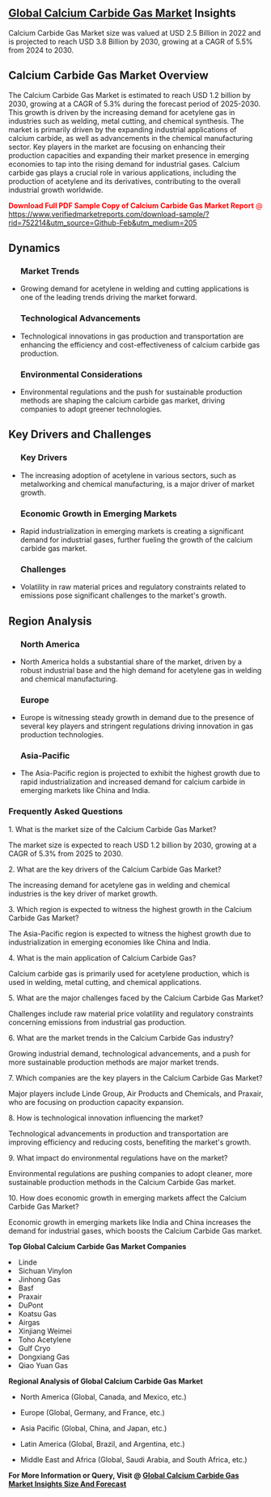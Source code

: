 <h2><a href="https://www.verifiedmarketreports.com/download-sample/?rid=752214&amp;utm_source=Github&amp;utm_medium=205" target="_blank">Global Calcium Carbide Gas Market</a> Insights</h2><p>Calcium Carbide Gas Market size was valued at USD 2.5 Billion in 2022 and is projected to reach USD 3.8 Billion by 2030, growing at a CAGR of 5.5% from 2024 to 2030.</p><p> <h2>Calcium Carbide Gas Market Overview</h2> <p>The Calcium Carbide Gas Market is estimated to reach USD 1.2 billion by 2030, growing at a CAGR of 5.3% during the forecast period of 2025-2030. This growth is driven by the increasing demand for acetylene gas in industries such as welding, metal cutting, and chemical synthesis. The market is primarily driven by the expanding industrial applications of calcium carbide, as well as advancements in the chemical manufacturing sector. Key players in the market are focusing on enhancing their production capacities and expanding their market presence in emerging economies to tap into the rising demand for industrial gases. Calcium carbide gas plays a crucial role in various applications, including the production of acetylene and its derivatives, contributing to the overall industrial growth worldwide.</p> <p><p><span class=""><span style="color: #ff0000;"><strong>Download Full PDF Sample Copy of Calcium Carbide Gas Market Report</strong> @ </span><a href="https://www.verifiedmarketreports.com/download-sample/?rid=752214&amp;utm_source=Github-Feb&amp;utm_medium=205" target="_blank">https://www.verifiedmarketreports.com/download-sample/?rid=752214&amp;utm_source=Github-Feb&amp;utm_medium=205</a></span></p></p> <h2>Dynamics</h2> <ul> <h3>Market Trends</h3> <li>Growing demand for acetylene in welding and cutting applications is one of the leading trends driving the market forward.</li> <h3>Technological Advancements</h3> <li>Technological innovations in gas production and transportation are enhancing the efficiency and cost-effectiveness of calcium carbide gas production.</li> <h3>Environmental Considerations</h3> <li>Environmental regulations and the push for sustainable production methods are shaping the calcium carbide gas market, driving companies to adopt greener technologies.</li> </ul> <h2>Key Drivers and Challenges</h2> <ul> <h3>Key Drivers</h3> <li>The increasing adoption of acetylene in various sectors, such as metalworking and chemical manufacturing, is a major driver of market growth.</li> <h3>Economic Growth in Emerging Markets</h3> <li>Rapid industrialization in emerging markets is creating a significant demand for industrial gases, further fueling the growth of the calcium carbide gas market.</li> <h3>Challenges</h3> <li>Volatility in raw material prices and regulatory constraints related to emissions pose significant challenges to the market's growth.</li> </ul> <h2>Region Analysis</h2> <ul> <h3>North America</h3> <li>North America holds a substantial share of the market, driven by a robust industrial base and the high demand for acetylene gas in welding and chemical manufacturing.</li> <h3>Europe</h3> <li>Europe is witnessing steady growth in demand due to the presence of several key players and stringent regulations driving innovation in gas production technologies.</li> <h3>Asia-Pacific</h3> <li>The Asia-Pacific region is projected to exhibit the highest growth due to rapid industrialization and increased demand for calcium carbide in emerging markets like China and India.</li> </ul> <h3>Frequently Asked Questions</h3> <p>1. What is the market size of the Calcium Carbide Gas Market?</p> <p>The market size is expected to reach USD 1.2 billion by 2030, growing at a CAGR of 5.3% from 2025 to 2030.</p> <p>2. What are the key drivers of the Calcium Carbide Gas Market?</p> <p>The increasing demand for acetylene gas in welding and chemical industries is the key driver of market growth.</p> <p>3. Which region is expected to witness the highest growth in the Calcium Carbide Gas Market?</p> <p>The Asia-Pacific region is expected to witness the highest growth due to industrialization in emerging economies like China and India.</p> <p>4. What is the main application of Calcium Carbide Gas?</p> <p>Calcium carbide gas is primarily used for acetylene production, which is used in welding, metal cutting, and chemical applications.</p> <p>5. What are the major challenges faced by the Calcium Carbide Gas Market?</p> <p>Challenges include raw material price volatility and regulatory constraints concerning emissions from industrial gas production.</p> <p>6. What are the market trends in the Calcium Carbide Gas industry?</p> <p>Growing industrial demand, technological advancements, and a push for more sustainable production methods are major market trends.</p> <p>7. Which companies are the key players in the Calcium Carbide Gas Market?</p> <p>Major players include Linde Group, Air Products and Chemicals, and Praxair, who are focusing on production capacity expansion.</p> <p>8. How is technological innovation influencing the market?</p> <p>Technological advancements in production and transportation are improving efficiency and reducing costs, benefiting the market's growth.</p> <p>9. What impact do environmental regulations have on the market?</p> <p>Environmental regulations are pushing companies to adopt cleaner, more sustainable production methods in the Calcium Carbide Gas market.</p> <p>10. How does economic growth in emerging markets affect the Calcium Carbide Gas Market?</p> <p>Economic growth in emerging markets like India and China increases the demand for industrial gases, which boosts the Calcium Carbide Gas market.</p> </p><p><strong>Top Global Calcium Carbide Gas Market Companies</strong></p><div data-test-id=""><p><li>Linde</li><li> Sichuan Vinylon</li><li> Jinhong Gas</li><li> Basf</li><li> Praxair</li><li> DuPont</li><li> Koatsu Gas</li><li> Airgas</li><li> Xinjiang Weimei</li><li> Toho Acetylene</li><li> Gulf Cryo</li><li> Dongxiang Gas</li><li> Qiao Yuan Gas</li></p><div><strong>Regional Analysis of&nbsp;Global Calcium Carbide Gas Market</strong></div><ul><li dir="ltr"><p dir="ltr">North America&nbsp;(Global, Canada, and Mexico, etc.)</p></li><li dir="ltr"><p dir="ltr">Europe (Global, Germany, and France, etc.)</p></li><li dir="ltr"><p dir="ltr">Asia Pacific&nbsp;(Global, China, and Japan, etc.)</p></li><li dir="ltr"><p dir="ltr">Latin America&nbsp;(Global, Brazil, and Argentina, etc.)</p></li><li dir="ltr">Middle East and Africa&nbsp;(Global, Saudi Arabia, and South Africa, etc.)</li></ul><p><strong>For More Information or Query, Visit @&nbsp;</strong><strong><a href="https://www.verifiedmarketreports.com/product/calcium-carbide-gas-market/?utm_source=Github&amp;utm_medium=205" target="_blank">Global Calcium Carbide Gas Market Insights Size And Forecast</a></strong></p></div>
